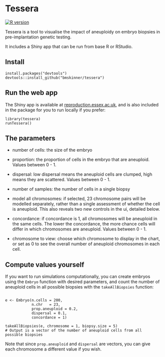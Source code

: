 # Tessera

[![R version](https://img.shields.io/github/r-package/v/bmskinner/tessera)]()

Tessera is a tool to visualise the impact of aneuploidy on embryo biopsies in pre-implantation genetic testing.

It includes a Shiny app that can be run from base R or RStudio.

## Install
```
install.packages("devtools")
devtools::install_github("bmskinner/tessera")
```

## Run the web app

The Shiny app is available at [reproduction.essex.ac.uk](https://reproduction.essex.ac.uk), and is also included in the package for you to run locally if you prefer:

```
library(tessera)
runTessera()
```

## The parameters

- number of cells: the size of the embryo
- proportion: the proportion of cells in the embryo that are aneuploid. Values between 0 - 1.
- dispersal: low dispersal means the aneuploid cells are clumped, high means they are scattered. Values between 0 - 1.
- number of samples: the number of cells in a single biopsy

- model all chromosomes: if selected, 23 chromosome pairs will be modelled separately, rather than a single
assessment of whether the cell is aneuploid. This also reveals two new controls in the ui, detailed below.
- concordance: if concordance is 1, all chromosomes will be aneuploid in the same cells. The lower the concordance,
the more chance cells will differ in which chromosomes are aneuploid. Values between 0 - 1.
- chromosome to view: choose which chromosome to display in the chart, or set as 0 to see the overall number
of aneuploid chromosomes in each cell.

## Compute values yourself

If you want to run simulations computationally, you can create embryos using the `Embryo` function with desired parameters, and count the number of aneuploid cells in all possible biopsies with the `takeAllBiopsies` function:

```

e <- Embryo(n.cells = 200, 
            n.chr   = 23,
            prop.aneuploid = 0.2,
            dispersal = 0.1,
            concordance = 1)
            
takeAllBiopsies(e, chromosome = 1, biopsy.size = 5)
# Output is a vector of the number of aneuploid cells from all possible biopsies
```

Note that since `prop.aneuploid` and `dispersal` are vectors, you can give each chromosome a different value if you wish.
